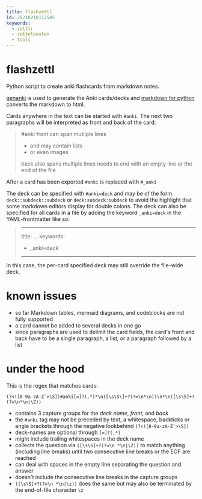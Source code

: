 ```yaml
---
title: flashzettl
id: 20210210112545
keywords:
  - zettlr
  - zettelkasten
  - tools
---
```

# flashzettl
Python script to create anki flashcards from markdown notes.

[genanki](https://github.com/kerrickstaley/genankihttps://github.com/kerrickstaley/genanki) is used to generate the Anki cards/decks and [markdown for python](https://github.com/Python-Markdown/markdown) converts the markdown to html.
    
Cards anywhere in the text can be started with `#anki`. The next two paragraphs will be interpreted as front and back of the card:

>#anki
>front
>can span mutliple lines
>- and may contain lists
>- or even images
>
>back
>also spans multiple lines
>needs to end with an empty line or the end of the file

After a card has been exported `#anki` is replaced with `#_anki`

The deck can be specified with `#anki=deck` and may be of the form `deck::subdeck::subdeck` or `deck:subdeck:subdeck` to avoid the highlight that some markdown editors display for double colons. The deck can also be specified for all cards in a file by adding the keyword `_anki=deck` in the YAML-frontmatter like so:

>---
>title: ...
>keywords:
>  - _anki=deck
>---

In this case, the per-card specified deck may still override the file-wide deck.

# known issues
- so far Markdown tables, mermaid diagrams, and codeblocks are not fully supported
- a card cannot be added to several decks in one go
- since paragraphs are used to delimit the card fields, the card's front and back have to be a single paragraph, a list, or a paragraph followed by a list

# under the hood
This is the regex that matches cards:

``(?<![0-9a-zA-Z`>\S])#anki[=]?(.*)*\n([\s\S\]+?(?=\n*\n))\n*\n([\s\S]+?(?=\n*\n|\Z))``

- contains 3 capture groups for the _deck name_, _front_, and _back_
- the `#anki` tag may not be preceded by text, a whitespace, backticks or angle brackets through the negative lookbehind ``(?<![0-9a-zA-Z`>\S])``
- deck-names are optional through `[=]?(.*)`
- might include trailing whitespaces in the deck name
- collects the question via `([\s\S]+?(?=\n *\n|\Z))` to match anything (including line breaks) until two consecutive line breaks or the EOF are reached
- can deal with spaces in the empty line separating the question and answer
- doesn't include the consecutive line breaks in the capture groups
- `([\s\S]+?(?=\n *\n|\z))` does the same but may also be terminated by the end-of-file character `\z`


